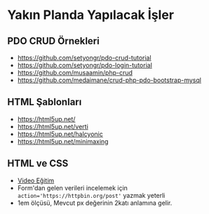 # Yakın Planda Yapılacak İşler

## PDO CRUD Örnekleri
- https://github.com/setyongr/pdo-crud-tutorial
- https://github.com/setyongr/pdo-login-tutorial
- https://github.com/musaamin/php-crud
- https://github.com/medaimane/crud-php-pdo-bootstrap-mysql


## HTML Şablonları
- https://html5up.net/
- https://html5up.net/verti
- https://html5up.net/halcyonic
- https://html5up.net/minimaxing


## HTML ve CSS
- [Video Eğitim](https://www.youtube.com/playlist?list=PLadt0EaV4m3BX9JaZbKS9B8076bruv93Y)
- Form'dan gelen verileri incelemek için `action='https://httpbin.org/post'`  yazmak yeterli
- 1em ölçüsü, Mevcut px değerinin 2katı anlamına gelir.
